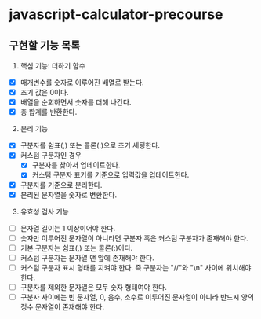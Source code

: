 # javascript-calculator-precourse

## 구현할 기능 목록

1. 핵심 기능: 더하기 함수

- [x] 매개변수를 숫자로 이루어진 배열로 받는다.
- [x] 초기 값은 0이다.
- [x] 배열을 순회하면서 숫자를 더해 나간다.
- [x] 총 합계를 반환한다.

2. 분리 기능

- [x] 구분자를 쉼표(,) 또는 콜론(:)으로 초기 세팅한다.
- [x] 커스텀 구분자인 경우
  - [x] 구분자를 찾아서 업데이트한다.
  - [x] 커스텀 구분자 표기를 기준으로 입력값을 업데이트한다.
- [x] 구분자를 기준으로 분리한다.
- [x] 분리된 문자열을 숫자로 변환한다.

3. 유효성 검사 기능

- [ ] 문자열 길이는 1 이상이어야 한다.
- [ ] 숫자만 이루어진 문자열이 아니라면 구분자 혹은 커스텀 구분자가 존재해야 한다.
- [ ] 기본 구분자는 쉼표(,) 또는 콜론(:)이다.
- [ ] 커스텀 구분자는 문자열 맨 앞에 존재해야 한다.
- [ ] 커스텀 구분자 표시 형태를 지켜야 한다. 즉 구분자는 "//"와 "\n" 사이에 위치해야 한다.
- [ ] 구분자를 제외한 문자열은 모두 숫자 형태여야 한다.
- [ ] 구분자 사이에는 빈 문자열, 0, 음수, 소수로 이루어진 문자열이 아니라 반드시 양의 정수 문자열이 존재해야 한다.
